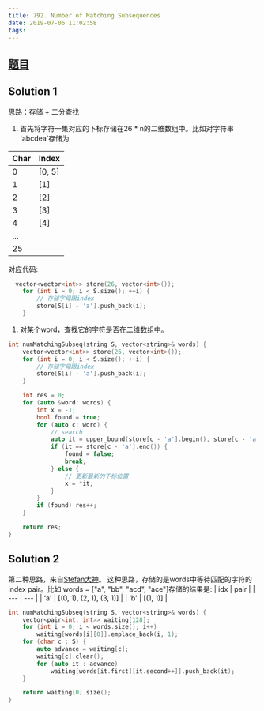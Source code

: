 ```yaml
---
title: 792. Number of Matching Subsequences
date: 2019-07-06 11:02:58
tags:
---
```


## [题目](https://leetcode-cn.com/problems/number-of-matching-subsequences/)

## Solution 1 
思路：存储 + 二分查找
1. 首先将字符一集对应的下标存储在26 * n的二维数组中。比如对字符串 'abcdea'存储为

| Char | Index |
| --- | --- |
| 0 | [0, 5] |
| 1 | [1] |
| 2 | [2] |
| 3 | [3] |
| 4 | [4] |
| ... |  |
| 25 |  |

对应代码: 

```c++
  vector<vector<int>> store(26, vector<int>());
    for (int i = 0; i < S.size(); ++i) {
        // 存储字母跟index
        store[S[i] - 'a'].push_back(i);
    }
```

1. 对某个word，查找它的字符是否在二维数组中。

```c++
int numMatchingSubseq(string S, vector<string>& words) {
    vector<vector<int>> store(26, vector<int>());
    for (int i = 0; i < S.size(); ++i) {
        // 存储字母跟index
        store[S[i] - 'a'].push_back(i);
    }

    int res = 0;
    for (auto &word: words) {
        int x = -1;
        bool found = true;
        for (auto c: word) {
            // search
            auto it = upper_bound(store[c - 'a'].begin(), store[c - 'a'].end(), x);
            if (it == store[c - 'a'].end()) {
                found = false;
                break;
            } else {
                // 更新最新的下标位置
                x = *it;
            }
        }
        if (found) res++;
    }

    return res;
}
```
## Solution 2 
第二种思路，来自[Stefan大神](https://leetcode.com/problems/number-of-matching-subsequences/discuss/117634/Efficient-and-simple-go-through-words-in-parallel-with-explanation)。 
这种思路，存储的是words中等待匹配的字符的index pair。比如 words = ["a", "bb", "acd", "ace"]存储的结果是: 
|  idx | pair |
| --- | --- |
| ‘a' | [(0, 1), (2, 1), (3, 1)] |
| ‘b' | [(1, 1)] |



```c++
int numMatchingSubseq(string S, vector<string>& words) {
    vector<pair<int, int>> waiting[128];
    for (int i = 0; i < words.size(); i++)
        waiting[words[i][0]].emplace_back(i, 1);
    for (char c : S) {
        auto advance = waiting[c];
        waiting[c].clear();
        for (auto it : advance)
            waiting[words[it.first][it.second++]].push_back(it);
    }

    return waiting[0].size();
}
```

